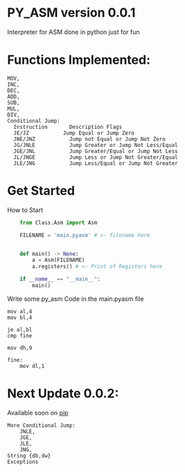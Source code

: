 # PY_ASM version 0.0.1
Interpreter for ASM done in python just for fun
# Functions Implemented:
    MOV,
    INC,
    DEC,
    ADD,
    SUB,
    MUL,
    DIV,
    Conditional Jump:
      Instruction	    Description	Flags
      JE/JZ	          Jump Equal or Jump Zero	
      JNE/JNZ	        Jump not Equal or Jump Not Zero	
      JG/JNLE	        Jump Greater or Jump Not Less/Equal	
      JGE/JNL	        Jump Greater/Equal or Jump Not Less	
      JL/JNGE	        Jump Less or Jump Not Greater/Equal
      JLE/JNG	        Jump Less/Equal or Jump Not Greater

# Get Started
  How to Start
```python   
    from Class.Asm import Asm

    FILENAME = 'main.pyasm' # <- filename here


    def main() -> None:
        a = Asm(FILENAME)
        a.registers() # <- Print of Registers here

    if __name__ == "__main__":
        main()
``` 
Write some py_asm Code in the main.pyasm file

```assembly
mov al,4
mov bl,4

je al,bl
cmp fine

mov dh,9

fine:
    mov dl,1
```
# Next Update 0.0.2:
Available soon on [pip](https://pip.pypa.io/en/stable/)
    
    More Conditional Jump:
        JNLE,
        JGE,
        JLE,
        JNG,     
    String {db,dw}
    Exceptions
    

  
  
  
  
